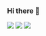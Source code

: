 ### Hi there 👋

<!--
**kal501/kal501** is a ✨ _special_ ✨ repository because its `README.md` (this file) appears on your GitHub profile.

Here are some ideas to get you started:

- 🔭 I’m currently working on ...
- 🌱 I’m currently learning ...
- 👯 I’m looking to collaborate on ...
- 🤔 I’m looking for help with ...
- 💬 Ask me about ...
- 📫 How to reach me: ...
- 😄 Pronouns: ...
- ⚡ Fun fact: ...
-->
<img src="https://img.shields.io/badge/Linux-black?style=for-the-badge&logo=Linux&logoColor=FCC624"/>
<img src="https://img.shields.io/badge/Kali%20Linux-black?style=for-the-badge&logo=Kali%20Linux&logoColor=557C94"/>
<img src="https://img.shields.io/badge/Python-black?style=for-the-badge&logo=Python&logoColor=3776AB"/>
